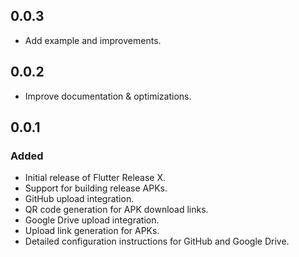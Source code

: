 ## 0.0.3

- Add example and improvements.

## 0.0.2

- Improve documentation & optimizations.

## 0.0.1

### Added

- Initial release of Flutter Release X.
- Support for building release APKs.
- GitHub upload integration.
- QR code generation for APK download links.
- Google Drive upload integration.
- Upload link generation for APKs.
- Detailed configuration instructions for GitHub and Google Drive.
